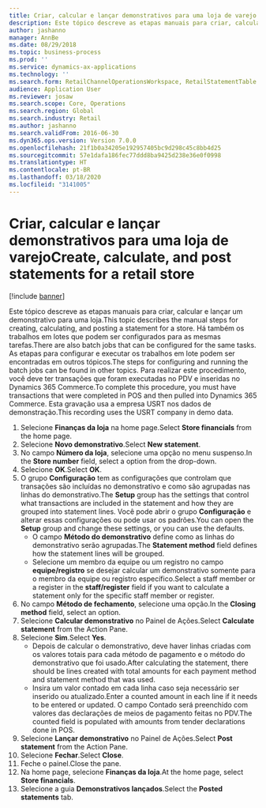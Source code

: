 ```yaml
---
title: Criar, calcular e lançar demonstrativos para uma loja de varejo
description: Este tópico descreve as etapas manuais para criar, calcular e lançar um demonstrativo para uma loja.
author: jashanno
manager: AnnBe
ms.date: 08/29/2018
ms.topic: business-process
ms.prod: ''
ms.service: dynamics-ax-applications
ms.technology: ''
ms.search.form: RetailChannelOperationsWorkspace, RetailStatementTable
audience: Application User
ms.reviewer: josaw
ms.search.scope: Core, Operations
ms.search.region: Global
ms.search.industry: Retail
ms.author: jashanno
ms.search.validFrom: 2016-06-30
ms.dyn365.ops.version: Version 7.0.0
ms.openlocfilehash: 21f1b0a34205e192957405bc9d298c45c8bb4d25
ms.sourcegitcommit: 57e1dafa186fec77ddd8ba9425d238e36e0f0998
ms.translationtype: HT
ms.contentlocale: pt-BR
ms.lasthandoff: 03/18/2020
ms.locfileid: "3141005"
---
```

# <a name="create-calculate-and-post-statements-for-a-retail-store"></a><span data-ttu-id="bb5c6-103">Criar, calcular e lançar demonstrativos para uma loja de varejo</span><span class="sxs-lookup"><span data-stu-id="bb5c6-103">Create, calculate, and post statements for a retail store</span></span>

[!include [banner](../includes/banner.md)]

<span data-ttu-id="bb5c6-104">Este tópico descreve as etapas manuais para criar, calcular e lançar um demonstrativo para uma loja.</span><span class="sxs-lookup"><span data-stu-id="bb5c6-104">This topic describes the manual steps for creating, calculating, and posting a statement for a store.</span></span> <span data-ttu-id="bb5c6-105">Há também os trabalhos em lotes que podem ser configurados para as mesmas tarefas.</span><span class="sxs-lookup"><span data-stu-id="bb5c6-105">There are also batch jobs that can be configured for the same tasks.</span></span> <span data-ttu-id="bb5c6-106">As etapas para configurar e executar os trabalhos em lote podem ser encontradas em outros tópicos.</span><span class="sxs-lookup"><span data-stu-id="bb5c6-106">The steps for configuring and running the batch jobs can be found in other topics.</span></span> <span data-ttu-id="bb5c6-107">Para realizar este procedimento, você deve ter transações que foram executadas no PDV e inseridas no Dynamics 365 Commerce.</span><span class="sxs-lookup"><span data-stu-id="bb5c6-107">To complete this procedure, you must have transactions that were completed in POS and then pulled into Dynamics 365 Commerce.</span></span> <span data-ttu-id="bb5c6-108">Esta gravação usa a empresa USRT nos dados de demonstração.</span><span class="sxs-lookup"><span data-stu-id="bb5c6-108">This recording uses the USRT company in demo data.</span></span>

1. <span data-ttu-id="bb5c6-109">Selecione **Finanças da loja** na home page.</span><span class="sxs-lookup"><span data-stu-id="bb5c6-109">Select **Store financials** from the home page.</span></span>
2. <span data-ttu-id="bb5c6-110">Selecione **Novo demonstrativo**.</span><span class="sxs-lookup"><span data-stu-id="bb5c6-110">Select **New statement**.</span></span>
3. <span data-ttu-id="bb5c6-111">No campo **Número da loja**, selecione uma opção no menu suspenso.</span><span class="sxs-lookup"><span data-stu-id="bb5c6-111">In the **Store number** field, select a option from the drop-down.</span></span>
4. <span data-ttu-id="bb5c6-112">Selecione **OK**.</span><span class="sxs-lookup"><span data-stu-id="bb5c6-112">Select **OK**.</span></span>
5. <span data-ttu-id="bb5c6-113">O grupo **Configuração** tem as configurações que controlam que transações são incluídas no demonstrativo e como são agrupadas nas linhas do demonstrativo.</span><span class="sxs-lookup"><span data-stu-id="bb5c6-113">The **Setup** group has the settings that control what transactions are included in the statement and how they are grouped into statement lines.</span></span> <span data-ttu-id="bb5c6-114">Você pode abrir o grupo **Configuração** e alterar essas configurações ou pode usar os padrões.</span><span class="sxs-lookup"><span data-stu-id="bb5c6-114">You can open the **Setup** group and change these settings, or you can use the defaults.</span></span>  
    - <span data-ttu-id="bb5c6-115">O campo **Método do demonstrativo** define como as linhas do demonstrativo serão agrupadas.</span><span class="sxs-lookup"><span data-stu-id="bb5c6-115">The **Statement method** field defines how the statement lines will be grouped.</span></span>  
    - <span data-ttu-id="bb5c6-116">Selecione um membro da equipe ou um registro no campo **equipe/registro** se desejar calcular um demonstrativo somente para o membro da equipe ou registro específico.</span><span class="sxs-lookup"><span data-stu-id="bb5c6-116">Select a staff member or a register in the **staff/register** field if you want to calculate a statement only for the specific staff member or register.</span></span>  
6. <span data-ttu-id="bb5c6-117">No campo **Método de fechamento**, selecione uma opção.</span><span class="sxs-lookup"><span data-stu-id="bb5c6-117">In the **Closing method** field, select an option.</span></span>
7. <span data-ttu-id="bb5c6-118">Selecione **Calcular demonstrativo** no Painel de Ações.</span><span class="sxs-lookup"><span data-stu-id="bb5c6-118">Select **Calculate statement** from the Action Pane.</span></span>
8. <span data-ttu-id="bb5c6-119">Selecione **Sim**.</span><span class="sxs-lookup"><span data-stu-id="bb5c6-119">Select **Yes**.</span></span>
    - <span data-ttu-id="bb5c6-120">Depois de calcular o demonstrativo, deve haver linhas criadas com os valores totais para cada método de pagamento e o método do demonstrativo que foi usado.</span><span class="sxs-lookup"><span data-stu-id="bb5c6-120">After calculating the statement, there should be lines created with total amounts for each payment method and statement method that was used.</span></span>  
    - <span data-ttu-id="bb5c6-121">Insira um valor contado em cada linha caso seja necessário ser inserido ou atualizado.</span><span class="sxs-lookup"><span data-stu-id="bb5c6-121">Enter a counted amount in each line if it needs to be entered or updated.</span></span> <span data-ttu-id="bb5c6-122">O campo Contado será preenchido com valores das declarações de meios de pagamento feitas no PDV.</span><span class="sxs-lookup"><span data-stu-id="bb5c6-122">The counted field is populated with amounts from tender declarations done in POS.</span></span>  
9. <span data-ttu-id="bb5c6-123">Selecione **Lançar demonstrativo** no Painel de Ações.</span><span class="sxs-lookup"><span data-stu-id="bb5c6-123">Select **Post statement** from the Action Pane.</span></span>
10. <span data-ttu-id="bb5c6-124">Selecione **Fechar**.</span><span class="sxs-lookup"><span data-stu-id="bb5c6-124">Select **Close**.</span></span>
11. <span data-ttu-id="bb5c6-125">Feche o painel.</span><span class="sxs-lookup"><span data-stu-id="bb5c6-125">Close the pane.</span></span>
12. <span data-ttu-id="bb5c6-126">Na home page, selecione **Finanças da loja**.</span><span class="sxs-lookup"><span data-stu-id="bb5c6-126">At the home page, select **Store financials**.</span></span>
13. <span data-ttu-id="bb5c6-127">Selecione a guia **Demonstrativos lançados**.</span><span class="sxs-lookup"><span data-stu-id="bb5c6-127">Select the **Posted statements** tab.</span></span>

